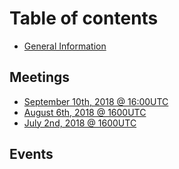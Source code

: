 # Table of contents

* [General Information](README.md)

## Meetings

* [September 10th, 2018 @ 16:00UTC](meetings/september-10th-2018-16-00utc.md)
* [August 6th, 2018 @ 1600UTC](meetings/august-6th-2018-1600utc.md)
* [July 2nd, 2018 @ 1600UTC](meetings/july-2nd-2018-1600utc.md)

## Events

